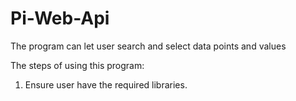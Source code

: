 # Pi-Web-Api
The program can let user search and select data points and values

The steps of using this program:
1. Ensure user have the required libraries.
